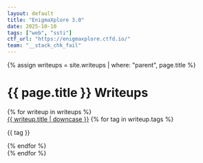 ```yaml
---
layout: default
title: "EnigmaXplore 3.0"
date: 2025-10-10
tags: ["web", "ssti"]
ctf_url: "https://enigmaxplore.ctfd.io/"
team: "__stack_chk_fail"
---
```


{% assign writeups = site.writeups | where: "parent", page.title %}

<h1>{{ page.title }} Writeups</h1>
<div class="writeups">
{% for writeup in writeups %}
    <div class="writeup">
        <a href="{{ writeup.url }}">{{ writeup.title | downcase }}</a>
        {% for tag in writeup.tags %}
            <p class="category-tag">{{ tag }}</p>
        {% endfor %}
    </div>
{% endfor %}
</div>

